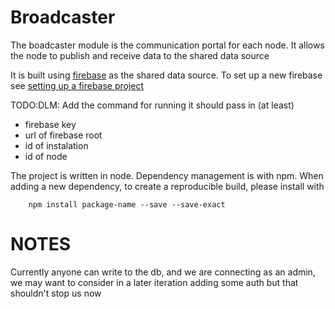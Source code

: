 # Broadcaster

The boadcaster module is the communication portal for each node.  It allows the
node to publish and receive data to the shared data source

It is built using [firebase](https://console.firebase.google.com/) as the shared
data source.  To set up a new firebase see [setting up a firebase
project](https://firebase.google.com/docs/server/setup)

TODO:DLM: Add the command for running it should pass in (at least)
* firebase key
* url of firebase root
* id of instalation
* id of node

The project is written in node.  Dependency management is with npm.  When adding
a new dependency, to create a reproducible build, please install with

```
    npm install package-name --save --save-exact
```

# NOTES
Currently anyone can write to the db, and we are connecting as an admin,
we may want to consider in a later iteration adding some auth
but that shouldn't stop us now

